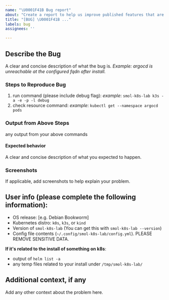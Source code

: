 ```yaml
---
name: "\U0001F41B Bug report"
about: "Create a report to help us improve published features that are broken. \U0001F494"
title: "[BUG] \U0001F41B ..."
labels: bug
assignees: ''

---
```


## Describe the Bug
A clear and concise description of what the bug is.
_Example: argocd is unreachable at the configured fqdn after install._

### Steps to Reproduce Bug
1. run command (please include debug flag): _example_: `smol-k8s-lab k3s -a -e -p -l debug`
2. check resource command: _example_: `kubectl get --namespace argocd pods`

### Output from Above Steps
any output from your above commands

#### Expected behavior
A clear and concise description of what you expected to happen.

### Screenshots
If applicable, add screenshots to help explain your problem.

## User info (please complete the following information):
 - OS release: [e.g. Debian Bookworm]
 - Kubernetes distro: `k0s`, `k3s`, or `kind`
 - Version of `smol-k8s-lab` (You can get this with `smol-k8s-lab --version`)
 - Config file contents (`~/.config/smol-k8s-lab/config.yml`). PLEASE REMOVE SENSITIVE DATA.

**If it's related to the install of something on k8s**:
- output of `helm list -a`
- any temp files related to your install under `/tmp/smol-k8s-lab/`

## Additional context, if any
Add any other context about the problem here.
